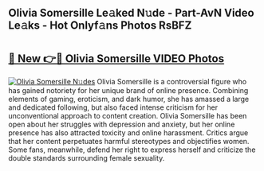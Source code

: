 ## Olivia Somersille Le𝚊ked N𝚞de - Part-AvN Video Le𝚊ks - Hot Onlyf𝚊ns Photos RsBFZ

# <h2><a href="http://ab38192.deff.icu/?id=Olivia+Somersille">🔗 New 👉🔴 Olivia Somersille VIDEO Photos</a></h2>

[![Olivia Somersille N𝚞des](https://i.imgur.com/rIISA9y.gif)](http://ab38192.deff.icu/?id=Olivia+Somersille)
Olivia Somersille is a controversial figure who has gained notoriety for her unique brand of online presence. Combining elements of gaming, eroticism, and dark humor, she has amassed a large and dedicated following, but also faced intense criticism for her unconventional approach to content creation. Olivia Somersille has been open about her struggles with depression and anxiety, but her online presence has also attracted toxicity and online harassment. Critics argue that her content perpetuates harmful stereotypes and objectifies women. Some fans, meanwhile, defend her right to express herself and criticize the double standards surrounding female sexuality.
